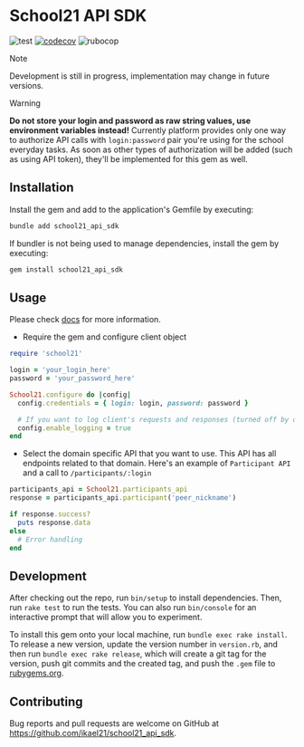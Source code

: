 # School21 API SDK

![test](https://github.com/ikael21/school21_api_sdk/actions/workflows/test.yml/badge.svg)
[![codecov](https://codecov.io/github/ikael21/school21_api_sdk/branch/main/graph/badge.svg?token=O7I31Q7N96)](https://codecov.io/github/ikael21/school21_api_sdk)
![rubocop](https://github.com/ikael21/school21_api_sdk/actions/workflows/rubocop.yml/badge.svg)

> [!NOTE]
> Development is still in progress, implementation may change in future versions.

> [!WARNING]
> **Do not store your login and password as raw string values, use environment variables instead!**
> Currently platform provides only one way to authorize API calls with `login:password` pair
> you're using for the school everyday tasks.
> As soon as other types of authorization will be added (such as using API token), they'll be implemented for this gem as well.


## Installation

Install the gem and add to the application's Gemfile by executing:

```bash
bundle add school21_api_sdk
```

If bundler is not being used to manage dependencies, install the gem by executing:

```bash
gem install school21_api_sdk
```

## Usage

Please check [docs](https://edu.21-school.ru/docs) for more information.

- Require the gem and configure client object

```ruby
require 'school21'

login = 'your_login_here'
password = 'your_password_here'

School21.configure do |config|
  config.credentials = { login: login, password: password }

  # If you want to log client's requests and responses (turned off by default)
  config.enable_logging = true
end
```

- Select the domain specific API that you want to use. This API has all endpoints related to that domain. Here's an example of `Participant API` and a call to `/participants/:login`

```ruby
participants_api = School21.participants_api
response = participants_api.participant('peer_nickname')

if response.success?
  puts response.data
else
  # Error handling
end
```

## Development

After checking out the repo, run `bin/setup` to install dependencies. Then, run `rake test` to run the tests. You can also run `bin/console` for an interactive prompt that will allow you to experiment.

To install this gem onto your local machine, run `bundle exec rake install`. To release a new version, update the version number in `version.rb`, and then run `bundle exec rake release`, which will create a git tag for the version, push git commits and the created tag, and push the `.gem` file to [rubygems.org](https://rubygems.org).

## Contributing

Bug reports and pull requests are welcome on GitHub at <https://github.com/ikael21/school21_api_sdk>.
